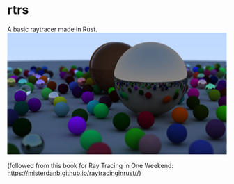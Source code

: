 # rtrs
A basic raytracer made in Rust.
![Alt text](example_output.png "Example Output of raytracer")


(followed from this book for Ray Tracing in One Weekend: https://misterdanb.github.io/raytracinginrust//)
